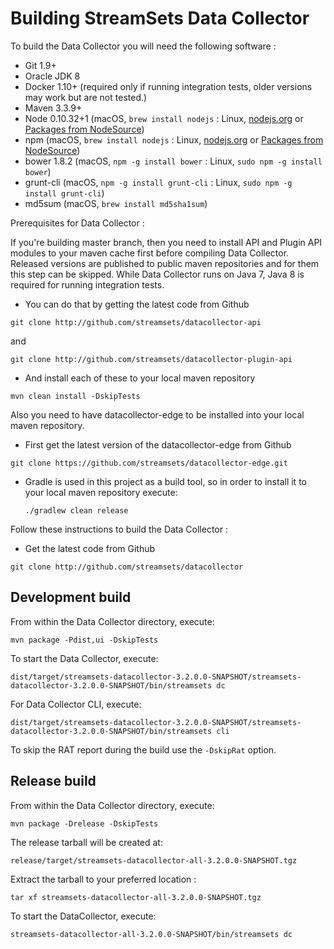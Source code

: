 <!---
  Licensed under the Apache License, Version 2.0 (the "License");
  you may not use this file except in compliance with the License.
  You may obtain a copy of the License at

    http://www.apache.org/licenses/LICENSE-2.0

  Unless required by applicable law or agreed to in writing, software
  distributed under the License is distributed on an "AS IS" BASIS,
  WITHOUT WARRANTIES OR CONDITIONS OF ANY KIND, either express or implied.
  See the License for the specific language governing permissions and
  limitations under the License. See accompanying LICENSE file.
--->

# Building StreamSets Data Collector

To build the Data Collector you will need the following software :

- Git 1.9+
- Oracle JDK 8
- Docker 1.10+    (required only if running integration tests, older versions may work but are not tested.)
- Maven 3.3.9+
- Node 0.10.32+1  (macOS, `brew install nodejs`       : Linux, [nodejs.org](https://nodejs.org) or [Packages from NodeSource](https://github.com/nodesource/distributions))
 - npm            (macOS, `brew install nodejs`       : Linux, [nodejs.org](https://nodejs.org) or [Packages from NodeSource](https://github.com/nodesource/distributions))
 - bower 1.8.2    (macOS, `npm -g install bower`      : Linux, `sudo npm -g install bower`)
 - grunt-cli      (macOS, `npm -g install grunt-cli`  : Linux, `sudo npm -g install grunt-cli`)
- md5sum          (macOS, `brew install md5sha1sum`)

Prerequisites for Data Collector :

If you're building master branch, then you need to install API and Plugin API modules to your maven cache first before compiling Data Collector. Released versions
are published to public maven repositories and for them this step can be skipped. While Data Collector runs on Java 7, Java 8 is required for
running integration tests.

- You can do that by getting the latest code from Github

`git clone http://github.com/streamsets/datacollector-api`

and

`git clone http://github.com/streamsets/datacollector-plugin-api`

- And install each of these to your local maven repository

`mvn clean install -DskipTests`

Also you need to have datacollector-edge to be installed into your local maven repository.

- First get the latest version of the datacollector-edge from Github

 `git clone https://github.com/streamsets/datacollector-edge.git`

- Gradle is used in this project as a build tool, so in order to install it to your local maven repository execute:

  `./gradlew clean release`

Follow these instructions to build the Data Collector :

- Get the latest code from Github

`git clone http://github.com/streamsets/datacollector`

## Development build

From within the Data Collector directory, execute:

`mvn package -Pdist,ui -DskipTests`

To start the Data Collector, execute:

`dist/target/streamsets-datacollector-3.2.0.0-SNAPSHOT/streamsets-datacollector-3.2.0.0-SNAPSHOT/bin/streamsets dc`

For Data Collector CLI, execute:

`dist/target/streamsets-datacollector-3.2.0.0-SNAPSHOT/streamsets-datacollector-3.2.0.0-SNAPSHOT/bin/streamsets cli`

To skip the RAT report during the build use the `-DskipRat` option.

## Release build

From within the Data Collector directory, execute:

`mvn package -Drelease -DskipTests`

The release tarball will be created at:

`release/target/streamsets-datacollector-all-3.2.0.0-SNAPSHOT.tgz`

Extract the tarball to your preferred location :

`tar xf streamsets-datacollector-all-3.2.0.0-SNAPSHOT.tgz`

To start the DataCollector, execute:

`streamsets-datacollector-all-3.2.0.0-SNAPSHOT/bin/streamsets dc`
